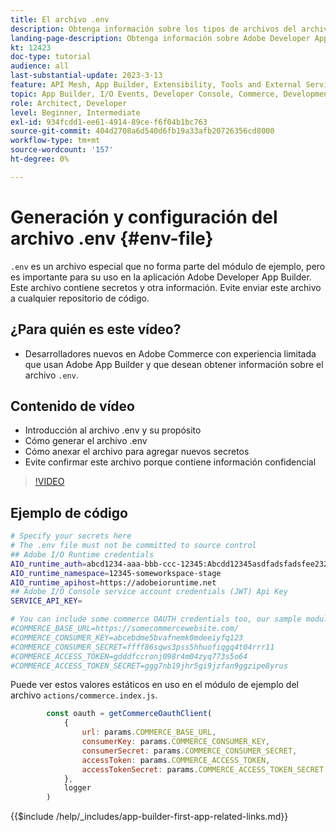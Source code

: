 ```yaml
---
title: El archivo .env
description: Obtenga información sobre los tipos de archivos del archivo .env para esta aplicación de ejemplo
landing-page-description: Obtenga información sobre Adobe Developer App Builder que se utiliza con Adobe Commerce y los tipos de contenido que se utilizan en el archivo .env
kt: 12423
doc-type: tutorial
audience: all
last-substantial-update: 2023-3-13
feature: API Mesh, App Builder, Extensibility, Tools and External Services, Backend Development
topic: App Builder, I/O Events, Developer Console, Commerce, Development, Integrations
role: Architect, Developer
level: Beginner, Intermediate
exl-id: 934fcdd1-ee61-4914-89ce-f6f04b1bc763
source-git-commit: 404d2708a6d540d6fb19a33afb20726356cd8000
workflow-type: tm+mt
source-wordcount: '157'
ht-degree: 0%

---
```


# Generación y configuración del archivo .env {#env-file}

`.env` es un archivo especial que no forma parte del módulo de ejemplo, pero es importante para su uso en la aplicación Adobe Developer App Builder. Este archivo contiene secretos y otra información. Evite enviar este archivo a cualquier repositorio de código.

## ¿Para quién es este vídeo?

* Desarrolladores nuevos en Adobe Commerce con experiencia limitada que usan Adobe App Builder y que desean obtener información sobre el archivo `.env`.

## Contenido de vídeo

* Introducción al archivo .env y su propósito
* Cómo generar el archivo .env
* Cómo anexar el archivo para agregar nuevos secretos
* Evite confirmar este archivo porque contiene información confidencial

>[!VIDEO](https://video.tv.adobe.com/v/3416593?quality=12&learn=on)

## Ejemplo de código

```bash
# Specify your secrets here
# The .env file must not be committed to source control
## Adobe I/O Runtime credentials
AIO_runtime_auth=abcd1234-aaa-bbb-ccc-12345:Abcdd12345asdfadsfadsfee2323232323232
AIO_runtime_namespace=12345-someworkspace-stage
AIO_runtime_apihost=https://adobeioruntime.net
## Adobe I/O Console service account credentials (JWT) Api Key
SERVICE_API_KEY=

# You can include some commerce OAUTH credentials too, our sample module will use this
#COMMERCE_BASE_URL=https://somecommercewebsite.com/
#COMMERCE_CONSUMER_KEY=abcebdme5bvafnemk0mdeeiyfq123
#COMMERCE_CONSUMER_SECRET=ffff86sqws3pss5hhuofiqgq4t04rrr11
#COMMERCE_ACCESS_TOKEN=gdddfccronj098r4m04zyq773s5o64
#COMMERCE_ACCESS_TOKEN_SECRET=ggg7nb19jhr5gi9jzfan9ggzipe8yrus
```

Puede ver estos valores estáticos en uso en el módulo de ejemplo del archivo `actions/commerce.index.js`.

```javascript
        const oauth = getCommerceOauthClient(
            {
                url: params.COMMERCE_BASE_URL,
                consumerKey: params.COMMERCE_CONSUMER_KEY,
                consumerSecret: params.COMMERCE_CONSUMER_SECRET,
                accessToken: params.COMMERCE_ACCESS_TOKEN,
                accessTokenSecret: params.COMMERCE_ACCESS_TOKEN_SECRET
            },
            logger
        )
```

{{$include /help/_includes/app-builder-first-app-related-links.md}}
